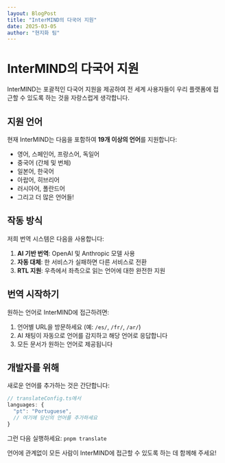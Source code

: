 ```yaml
---
layout: BlogPost
title: "InterMIND의 다국어 지원"
date: 2025-03-05
author: "현지화 팀"
---
```


# InterMIND의 다국어 지원

InterMIND는 포괄적인 다국어 지원을 제공하여 전 세계 사용자들이 우리 플랫폼에 접근할 수 있도록 하는 것을 자랑스럽게 생각합니다.

## 지원 언어

현재 InterMIND는 다음을 포함하여 **19개 이상의 언어**를 지원합니다:

- 영어, 스페인어, 프랑스어, 독일어
- 중국어 (간체 및 번체)
- 일본어, 한국어
- 아랍어, 히브리어
- 러시아어, 폴란드어
- 그리고 더 많은 언어들!

## 작동 방식

저희 번역 시스템은 다음을 사용합니다:

1. **AI 기반 번역**: OpenAI 및 Anthropic 모델 사용
2. **자동 대체**: 한 서비스가 실패하면 다른 서비스로 전환
3. **RTL 지원**: 우측에서 좌측으로 읽는 언어에 대한 완전한 지원

## 번역 시작하기

원하는 언어로 InterMIND에 접근하려면:

1. 언어별 URL을 방문하세요 (예: `/es/`, `/fr/`, `/ar/`)
2. AI 채팅이 자동으로 언어를 감지하고 해당 언어로 응답합니다
3. 모든 문서가 원하는 언어로 제공됩니다

## 개발자를 위해

새로운 언어를 추가하는 것은 간단합니다:

```javascript
// translateConfig.ts에서
languages: {
  "pt": "Portuguese",
  // 여기에 당신의 언어를 추가하세요
}
```

그런 다음 실행하세요: `pnpm translate`

언어에 관계없이 모든 사람이 InterMIND에 접근할 수 있도록 하는 데 함께해 주세요!